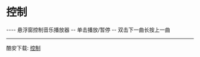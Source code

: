 

# 控制

---- 悬浮窗控制音乐播放器
-- 单击播放/暂停
-- 双击下一曲长按上一曲

------



酷安下载: [控制](http://coolapk.com/apk/com.frowhy.dominate)
